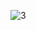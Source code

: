 ![3](https://github.com/ptashnik666/ytdlp_jbzd/assets/147790831/f0986d60-d455-4879-b696-029225e6765a)
